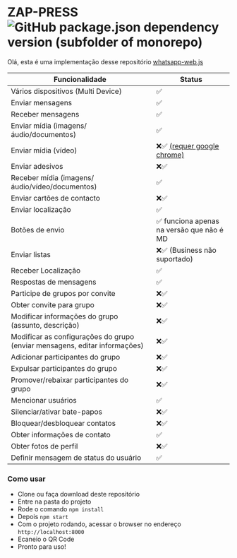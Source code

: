 # ZAP-PRESS <img alt="GitHub package.json dependency version (subfolder of monorepo)" src="https://img.shields.io/github/package-json/dependency-version/rtenorioh/zap-press/whatsapp-web.js">

Olá, esta é uma implementação desse repositório <a href="https://github.com/pedroslopez/whatsapp-web.js">whatsapp-web.js</a>

| Funcionalidade	| Status |
| ------------- | ------------- |
| Vários dispositivos (Multi Device) |	✅ |
| Enviar mensagens	| ✅ |
| Receber mensagens	| ✅ |
| Enviar mídia (imagens/áudio/documentos)	| ✅ |
| Enviar mídia (vídeo) |	❌✅ [(requer google chrome)](https://wwebjs.dev/guide/handling-attachments.html#caveat-for-sending-videos-and-gifs)  |
| Enviar adesivos |	❌✅ |
| Receber mídia (imagens/áudio/vídeo/documentos)	| ✅ |
| Enviar cartões de contacto	| ❌✅ |
| Enviar localização	| ✅ |
| Botões de envio	| ✅ funciona apenas na versão que não é MD|
| Enviar listas	| ❌✅ (Business não suportado) |
| Receber Localização	| ✅ |
| Respostas de mensagens	| ✅ |
| Participe de grupos por convite	| ❌✅ |
| Obter convite para grupo	| ❌✅ |
| Modificar informações do grupo (assunto, descrição)	| ❌✅ |
| Modificar as configurações do grupo (enviar mensagens, editar informações)	| ❌✅ |
| Adicionar participantes do grupo	| ❌✅ |
| Expulsar participantes do grupo	| ❌✅ |
| Promover/rebaixar participantes do grupo	| ❌✅ |
| Mencionar usuários	| ✅ |
| Silenciar/ativar bate-papos	| ❌✅ |
| Bloquear/desbloquear contatos	| ❌✅ |
| Obter informações de contato	| ✅ |
| Obter fotos de perfil	| ❌✅ |
| Definir mensagem de status do usuário	| ✅ |

### Como usar

- Clone ou faça download deste repositório
- Entre na pasta do projeto
- Rode o comando `npm install`
- Depois `npm start`
- Com o projeto rodando, acessar o browser no endereço `http://localhost:8000`
- Ecaneio o QR Code
- Pronto para uso! 
